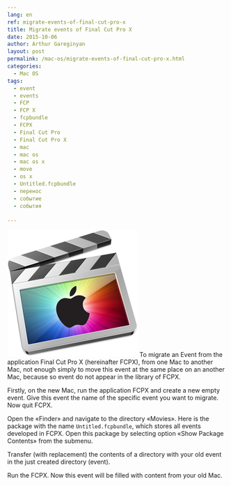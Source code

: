 ```yaml
---
lang: en
ref: migrate-events-of-final-cut-pro-x
title: Migrate events of Final Cut Pro X
date: 2015-10-06
author: Arthur Gareginyan
layout: post
permalink: /mac-os/migrate-events-of-final-cut-pro-x.html
categories:
  - Mac OS
tags:
  - event
  - events
  - FCP
  - FCP X
  - fcpbundle
  - FCPX
  - Final Cut Pro
  - Final Cut Pro X
  - mac
  - mac os
  - mac os x
  - move
  - os x
  - Untitled.fcpbundle
  - перенос
  - событие
  - события

---
```


![thumb](/images/thumbnail/fcpx-apple.png)
To migrate an Event from the application Final Cut Pro X (hereinafter FCPX), from one Mac to another Mac, not enough simply to move this event at the same place on an another Mac, because so event do not appear in the library of FCPX.


Firstly, on the new Mac, run the application FCPX and create a new empty event. Give this event the name of the specific event you want to migrate. Now quit FCPX. 

Open the «Finder» and navigate to the directory «Movies». Here is the package with the name `Untitled.fcpbundle`, which stores all events developed in FCPX. Open this package by selecting option «Show Package Contents» from the submenu.

Transfer (with replacement) the contents of a directory with your old event in the just created directory (event).

Run the FCPX. Now this event will be filled with content from your old Mac.
